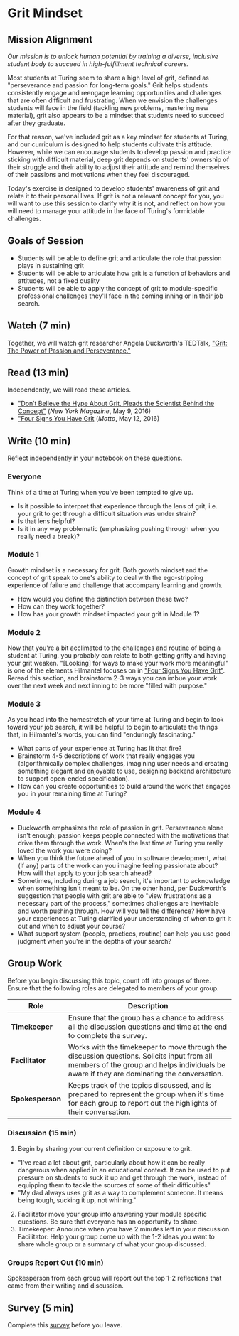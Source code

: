 # Grit Mindset
## Mission Alignment

*Our mission is to unlock human potential by training a diverse, inclusive student body to succeed in high-fulfillment technical careers.*

Most students at Turing seem to share a high level of grit, defined as "perseverance and passion for long-term goals." Grit helps students consistently engage and reengage learning opportunities and challenges that are often difficult and frustrating. When we envision the challenges students will face in the field (tackling new problems, mastering new material), grit also appears to be a mindset that students need to succeed after they graduate.

For that reason, we've included grit as a key mindset for students at Turing, and our curriculum is designed to help students cultivate this attitude. However, while we can encourage students to develop passion and practice sticking with difficult material, deep grit depends on students' ownership of their struggle and their ability to adjust their attitude and remind themselves of their passions and motivations when they feel discouraged.

Today's exercise is designed to develop students' awareness of grit and relate it to their personal lives. If grit is not a relevant concept for you, you will want to use this session to clarify why it is not, and reflect on how you will need to manage your attitude in the face of Turing's formidable challenges.

## Goals of Session
* Students will be able to define grit and articulate the role that passion plays in sustaining grit
* Students will be able to articulate how grit is a function of behaviors and attitudes, not a fixed quality
* Students will be able to apply the concept of grit to module-specific professional challenges they'll face in the coming inning or in their job search.

## Watch (7 min)
Together, we will watch grit researcher Angela Duckworth's TEDTalk, ["Grit: The Power of Passion and Perseverance."](https://www.ted.com/talks/angela_lee_duckworth_grit_the_power_of_passion_and_perseverance#t-85401)

## Read (13 min)
Independently, we will read these articles.
* ["Don’t Believe the Hype About Grit, Pleads the Scientist Behind the Concept"](http://nymag.com/scienceofus/2016/05/dont-believe-the-hype-about-grit-pleads-the-scientist-behind-the-concept.html) (*New York Magazine*, May 9, 2016)
* ["Four Signs You Have Grit](http://motto.time.com/4327035/4-signs-you-have-grit/) (*Motto*, May 12, 2016)

## Write (10 min)
Reflect independently in your notebook on these questions.

### Everyone
Think of a time at Turing when you've been tempted to give up.
* Is it possible to interpret that experience through the lens of grit, i.e. your grit to get through a difficult situation was under strain?
* Is that lens helpful?
* Is it in any way problematic (emphasizing pushing through when you really need a break)?

### Module 1
Growth mindset is a necessary for grit.  Both growth mindset and the concept of grit speak to one's ability to deal with the ego-stripping experience of failure and challenge that accompany learning and growth.
* How would you define the distinction between these two?
* How can they work together?
* How has your growth mindset impacted your grit in Module 1?

### Module 2
Now that you're a bit acclimated to the challenges and routine of being a student at Turing, you probably can relate to both getting gritty and having your grit weaken. "[Looking] for ways to make your work more meaningful" is one of the elements Hilmantel focuses on in ["Four Signs You Have Grit"](http://motto.time.com/4327035/4-signs-you-have-grit/). Reread this section, and brainstorm 2-3 ways you can imbue your work over the next week and next inning to be more "filled with purpose."

### Module 3
As you head into the homestretch of your time at Turing and begin to look toward your job search, it will be helpful to begin to articulate the things that, in Hilmantel's words, you can find "enduringly fascinating."
* What parts of your experience at Turing has lit that fire?
* Brainstorm 4-5 descriptions of work that really engages you (algorithmically complex challenges, imagining user needs and creating something elegant and enjoyable to use, designing backend architecture to support open-ended specification).
* How can you create opportunities to build around the work that engages you in your remaining time at Turing?

### Module 4
* Duckworth emphasizes the role of passion in grit. Perseverance alone isn't enough; passion keeps people connected with the motivations that drive them through the work. When's the last time at Turing you really loved the work you were doing?
* When you think the future ahead of you in software development, what (if any) parts of the work can you imagine feeling passionate about?
 How will that apply to your job search ahead?
* Sometimes, including during a job search, it's important to acknowledge when something isn't meant to be. On the other hand, per Duckworth's suggestion that people with grit are able to "view frustrations as a necessary part of the process," sometimes challenges are inevitable and worth pushing through. How will you tell the difference? How have your experiences at Turing clarified your understanding of when to grit it out and when to adjust your course?
* What support system (people, practices, routine) can help you use good judgment when you're in the depths of your search?

## Group Work
Before you begin discussing this topic, count off into groups of three. Ensure that the following roles are delegated to members of your group.

| Role | Description |
|--------|-----------|
| **Timekeeper** | Ensure that the group has a chance to address all the discussion questions and time at the end to complete the survey.|
| **Facilitator** | Works with the timekeeper to move through the discussion questions. Solicits input from all members of the group and helps individuals be aware if they are dominating the conversation.|
| **Spokesperson** | Keeps track of the topics discussed, and is prepared to represent the group when it's time for each group to report out the highlights of their conversation. |


### Discussion (15 min)
1. Begin by sharing your current definition or exposure to grit. 
 * "I've read a lot about grit, particularly about how it can be really dangerous when applied in an educational context. It can be used to put pressure on students to suck it up and get through the work, instead of equipping them to tackle the sources of some of their difficulties"
 * "My dad always uses grit as a way to complement someone. It means being tough, sucking it up, not whining."
2. Facilitator move your group into answering your module specific questions.  Be sure that everyone has an opportunity to share.
3. Timekeeper: Announce when you have 2 minutes left in your discussion.  Facilitator:  Help your group come up with the 1-2 ideas you want to share whole group or a summary of what your group discussed. 

### Groups Report Out (10 min)
Spokesperson from each group will report out the top 1-2 reflections that came from their writing and discussion.

## Survey (5 min)
Complete this [survey](https://docs.google.com/forms/d/e/1FAIpQLSfapmfkIwkDfeuFeNL6jcHcpoXb1Aa1dsQ_9CrhMbduVL9sIg/viewform) before you leave.
